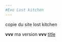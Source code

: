```yaml
---
#Exo Lost kitchen
---
```


copie du site lost kitchen

**vvv** ma version **vvv**
	[title](https://lucaside.github.io/test-lost_kitchen/)
